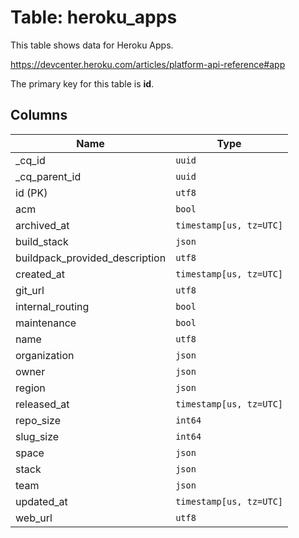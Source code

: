 # Table: heroku_apps

This table shows data for Heroku Apps.

https://devcenter.heroku.com/articles/platform-api-reference#app

The primary key for this table is **id**.

## Columns

| Name          | Type          |
| ------------- | ------------- |
|_cq_id|`uuid`|
|_cq_parent_id|`uuid`|
|id (PK)|`utf8`|
|acm|`bool`|
|archived_at|`timestamp[us, tz=UTC]`|
|build_stack|`json`|
|buildpack_provided_description|`utf8`|
|created_at|`timestamp[us, tz=UTC]`|
|git_url|`utf8`|
|internal_routing|`bool`|
|maintenance|`bool`|
|name|`utf8`|
|organization|`json`|
|owner|`json`|
|region|`json`|
|released_at|`timestamp[us, tz=UTC]`|
|repo_size|`int64`|
|slug_size|`int64`|
|space|`json`|
|stack|`json`|
|team|`json`|
|updated_at|`timestamp[us, tz=UTC]`|
|web_url|`utf8`|